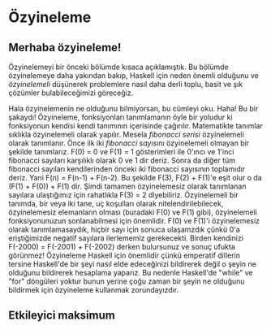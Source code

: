 # Özyineleme

## Merhaba özyineleme!

Özyinelemeyi bir önceki bölümde kısaca açıklamıştık. Bu bölümde özyinelemeye daha yakından bakıp, Haskell için neden önemli olduğunu ve *özyinelemeli* düşünerek problemlere nasıl daha derli toplu, basit ve şık çözümler bulabileceğimizi göreceğiz.

Hala özyinelemenin ne olduğunu bilmiyorsan, bu cümleyi oku. Haha! Bu bir şakaydı! Özyineleme, fonksiyonları tanımlamanın öyle bir yoludur ki fonksiyonun kendisi kendi tanımının içerisinde çağırılır. Matematikte tanımlar sıklıkla özyinelemeli olarak yapılır. Mesela *fibonacci serisi* özyinelemeli olarak tanımlanır. Önce ilk iki *fibonacci sayısını* özyinelemeli olmayan bir şekilde tanımlarız. F(0) = 0 ve F(1) = 1 gösterimleri ile 0'ıncı ve 1'inci fibonacci sayıları karşılıklı olarak 0 ve 1 dir deriz. Sonra da diğer tüm fibonacci sayıları kendilerinden önceki iki fibonacci sayısının toplamıdır deriz. Yani F(n) = F(n-1) + F(n-2). Bu şekilde F(3), F(2) + F(1)'e eşit olur o da (F(1) + F(0)) + F(1) dir. Şimdi tamamen özyinelemesiz olarak tanımlanan sayılara ulaştığımız için rahatlıkla F(3) = 2 diyebiliriz. Özyinelemeli bir tanımda, bir veya iki tane, uç koşulları olarak nitelendirilebilecek, özyinelemesiz elemanların olması (buradaki F(0) ve F(1) gibi), özyinelemeli fonksiyonunuzun sonlanabilmesi için önemlidir. F(0) ve F(1)'i özyinelemesiz olarak tanımlamasaydık, hiçbir sayı için sonuca ulaşamzdık çünkü 0'a eriştiğimizde negatif sayılara ilerlememiz gerekecekti. Birden kendinizi F(-2000) = F(-2001) + F(-2002) derken bulursunuz ve sonuç ufukta görünmez! Özyineleme Haskell için önemlidir çünkü emperatif dillerin tersine Haskell'de bir şeyi nasıl elde edeceğinizi bildirerek değil o şeyin ne olduğunu bildirerek hesaplama yaparız. Bu nedenle Haskell'de "while" ve "for" döngüleri yoktur bunun yerine çoğu zaman bir şeyin ne olduğunu bildirmek için özyineleme kullanmak zorundayızdır. 

## Etkileyici maksimum